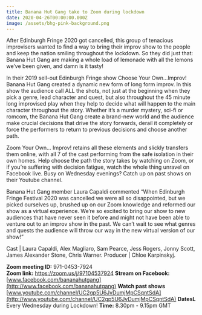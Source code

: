 ```yaml
---
title: Banana Hut Gang take to Zoom during lockdown
date: 2020-04-26T00:00:00.000Z
image: /assets/bhg-pink-background.png
---
```

After Edinburgh Fringe 2020 got cancelled, this group of tenacious improvisers wanted to find a way to bring their improv show to the people and keep the nation smiling throughout the lockdown. So they did just that: Banana Hut Gang are making a whole load of lemonade with all the lemons we’ve been given, and damn is it tasty!

In their 2019 sell-out Edinburgh Fringe show Choose Your Own…Improv! Banana Hut Gang created a dynamic new form of long form improv. In this show the audience call ALL the shots, not just at the beginning when they pick a genre, lead character and quest, but also throughout the 45 minute long improvised play when they help to decide what will happen to the main character throughout the story. Whether it’s a murder mystery, sci-fi or romcom, the Banana Hut Gang create a brand-new world and the audience make crucial decisions that drive the story forwards, derail it completely or force the performers to return to previous decisions and choose another path.

Zoom Your Own... Improv! retains all these elements and slickly transfers them online, with all 7 of the cast performing from the safe isolation in their own homes. Help choose the path the story takes by watching on Zoom, or if you’re suffering with decision fatigue, watch the whole thing unravel on Facebook live. Busy on Wednesday evenings? Catch up on past shows on their Youtube channel.

Banana Hut Gang member Laura Capaldi commented “When Edinburgh Fringe Festival 2020 was cancelled we were all so disappointed, but we picked ourselves up, brushed up on our Zoom knowledge and reformed our show as a virtual experience. We’re so excited to bring our show to new audiences that have never seen it before and might not have been able to venture out to an improv show in the past. We can’t wait to see what genres and quests the audience will throw our way in the new virtual version of our show!”

Cast | Laura Capaldi, Alex Magliaro, Sam Pearce, Jess Rogers, Jonny Scott, James Alexander Stone, Chris Warner. Producer | Chloe Karpinskyj.

**Zoom meeting ID:** 971-0453-7924 \
**Zoom link:** <https://zoom.us/j/97104537924>
**Stream on Facebook:** [www.facebook.com/bananahutgang](http://www.facebook.com/bananahutgang)
**Watch past shows** [www.youtube.com/channel/UC2gp5U6JvDumjMpCSqntSdA](http://www.youtube.com/channel/UC2gp5U6JvDumjMpCSqntSdA)
**DatesL** Every Wednesday during Lockdown!
**Time:** 8.30pm - 9.15pm GMT